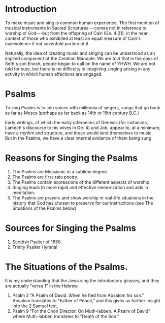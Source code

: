 # Introduction

To make music and sing is common human experience.  The first mention of musical instruments in Sacred Scriptures---comes not in reference to worship of God---but from the offspring of Cain (Ge. 4:21); in the near context of those who exhibited at least an equal measure of Cain's malevolence if not sevenfold portion of it.

Naturally, the idea of creating music and singing can be understood as an implied component of the Creation Mandate. We are told that in the days of Seth's son Enosh, people began to call on the name of YHWH. We are not told for sure, but there is no difficulty in imagining singing arising in any activity in which human affections are engaged. 

# Psalms

To sing Psalms is to join voices with millennia of singers, songs that go back as far as Moses (perhaps as far back as 14th or 15th century B.C.)

Early writings, of which the early utterances of Genesis (for instances, Lamech's discourse to his wives in Ge. 4) and Job, appear to, at a minimum, have a rhythm and structure, and these would lend themselves to music. But in the Psalms, we have a clear internal evidence of them being sung.

# Reasons for Singing the Psalms

1. The Psalms are Messianic to a sublime degree.
2. The Psalms are first-rate poetry.
3. The Psalms contain expressions of the different aspects of worship.
4. Singing leads to more rapid and effective memorization and aids in meditation.
5. The Psalms are prayers and show worship in real-life situations in the history that God has chosen to preserve for our instructions (see The Situations of the Psalms below) 

# Sources for Singing the Psalms

1. Scottish Psalter of 1650
2. Trinity Psalter Hymnal

# The Situations of the Psalms.

It is my understanding that the Jews sing the introductory glosses, and they are actually "verse 1" in the Hebrew.

1. Psalm 3 "A Psalm of David. When he fled from Absalom his son." Absalom translates to "Father of Peace," and this gives us further insight into the 2 Samuel text.
2. Psalm 9 "For the Choir Director. On Muth-labben. A Psalm of David" where Muth-labben translates to "Death of the Son."

